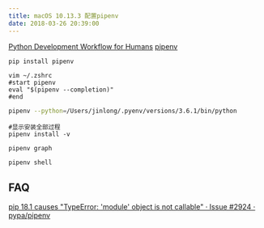 ```yaml
---
title: macOS 10.13.3 配置pipenv
date: 2018-03-26 20:39:00
---
```


[Python Development Workflow for Humans](https://docs.pipenv.org/)
[pipenv](https://github.com/pypa/pipenv)

```bash
pip install pipenv
```

```
vim ~/.zshrc
#start pipenv
eval "$(pipenv --completion)"
#end
```

```bash
pipenv --python=/Users/jinlong/.pyenv/versions/3.6.1/bin/python
```

```
#显示安装全部过程
pipenv install -v 
```

```
pipenv graph
```

```
pipenv shell
```


## FAQ

[pip 18.1 causes "TypeError: 'module' object is not callable" · Issue #2924 · pypa/pipenv](https://github.com/pypa/pipenv/issues/2924)